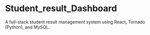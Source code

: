 # Student_result_Dashboard
A full-stack student result management system using React, Tornado (Python), and MySQL.
